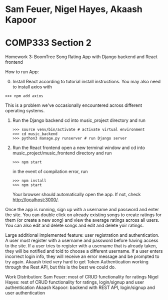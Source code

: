 # Sam Feuer, Nigel Hayes, Akaash Kapoor
# COMP333 Section 2

Homework 3: BoomTree Song Rating App with Django backend and React frontend

How to run App:

0. Install React according to tutorial install instructions. 
You may also need to install axios with
```shell
>>> npm add axios
```
This is a problem we've occasionally encountered across different operating systems.

1. Run the Django backend 
    cd into music_project directory and run
    ```shell
    >>> source venv/bin/activate # activate virtual environment
    >>> cd music_backend
    >>> python3 manage.py runserver # run Django server
    ```

2. Run the React frontend 
    open a new terminal window and cd into music_project/music_frontend directory and run
    ```shell
    >>> npm start
    ```

    in the event of compilation error, run 
    ```shell
    >>> npm install
    >>> npm start
    ```
    Your browser should automatically open the app. If not, check <http://localhost:3000/>.

Once the app is running, sign up with a username and password and enter the site. You can double click on already existing songs to create ratings for them (or create a new song) and view the average ratings across all users. You can also edit and delete songs and edit and delete yoir ratings.

Large additional implemented feature: user registration and authentication. A user must register with a username and password before having access to the site. If a user tries to register with a username that is already taken, they will be notified and told to choose a different username. If a user enters incorrect login info, they will receive an error message and be prompted to try again. Akaash tried *very* hard to get Token Authentication working through the Rest API, but this is the best we could do. 

Work Distribution:
Sam Feuer: most of CRUD functionality for ratings
Nigel Hayes: rest of CRUD functionality for ratings, login/signup and user authentication
Akaash Kapoor: backend with REST API, login/signup and user authentication
